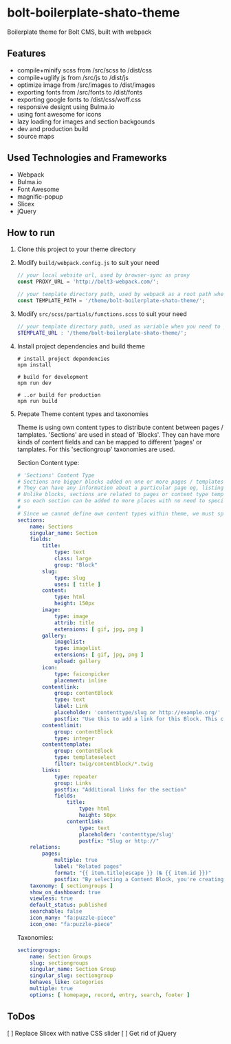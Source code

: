 # bolt-boilerplate-shato-theme
Boilerplate theme for Bolt CMS, built with webpack

## Features
- compile+minify scss from /src/scss to /dist/css
- compile+uglify js from /src/js to /dist/js
- optimize image from /src/images to /dist/images
- exporting fonts from /src/fonts to /dist/fonts
- exporting google fonts to /dist/css/woff.css
- responsive designt using Bulma.io
- using font awesome for icons
- lazy loading for images and section backgounds
- dev and production build
- source maps

## Used Technologies and Frameworks
- Webpack
- Bulma.io
- Font Awesome
- magnific-popup
- Slicex
- jQuery

## How to run

1. Clone this project to your theme directory

1. Modify `build/webpack.config.js` to suit your need 

    ```js
    // your local website url, used by browser-sync as proxy
    const PROXY_URL = 'http://bolt3-webpack.com/';  

    // your template directory path, used by webpack as a root path when transform relative path to absolute path in css loader
    const TEMPLATE_PATH = '/theme/bolt-boilerplate-shato-theme/'; 
    ```

1. Modify `src/scss/partials/functions.scss` to suit your need

    ```scss
    // your template directory path, used as variable when you need to produce absolute path of your assets
    $TEMPLATE_URL : '/theme/bolt-boilerplate-shato-theme/';
    ```

1. Install project dependencies and build theme

    ```
    # install project dependencies
    npm install 

    # build for development
    npm run dev

    # ..or build for production
    npm run build
    ```

1. Prepate Theme content types and taxonomies

    Theme is using own content types to distribute content between pages / tamplates. 'Sections' are used in stead of 'Blocks'. They can have more kinds of content fields and can be mapped to different 'pages' or tamplates. For this 'sectiongroup' taxonomies are used.

    Section Content type:

    ```yml
    # 'Sections' Content Type
    # Sections are bigger blocks added on one or more pages / templates mostly under the main content
    # They can have any information about a particular page eg, listings of content, galleries...
    # Unlike blocks, sections are related to pages or content type templates (eg. recors, entries...)
    # so each section can be added to more places with no need to specifying in template (only this particular)
    #
    # Since we cannot define own content types within theme, we must specify own content tyoe explicitely.
    sections:
        name: Sections
        singular_name: Section
        fields:
            title:
                type: text
                class: large
                group: "Block"
            slug:
                type: slug
                uses: [ title ]
            content:
                type: html
                height: 150px
            image:
                type: image
                attrib: title
                extensions: [ gif, jpg, png ]
            gallery:
                imagelist:
                type: imagelist
                extensions: [ gif, jpg, png ]
                upload: gallery
            icon:
                type: faiconpicker
                placement: inline
            contentlink:
                group: contentBlock
                type: text
                label: Link
                placeholder: 'contenttype/slug or http://example.org/'
                postfix: "Use this to add a link for this Block. This could either be an 'internal' link like <tt>page/about</tt>, if you use a contenttype/slug combination. Otherwise use a proper URL, like `http://example.org`."
            contentlimit:
                group: contentBlock
                type: integer
            contenttemplate:
                group: contentBlock
                type: templateselect
                filter: twig/contentblock/*.twig
            links:
                type: repeater 
                group: Links
                postfix: "Additional links for the section"
                fields:
                    title:
                        type: html
                        height: 50px
                    contentlink:
                        type: text
                        placeholder: 'contenttype/slug'
                        postfix: "Slug or http://"
        relations:
            pages:
                multiple: true
                label: "Related pages"
                format: "{{ item.title|escape }} (№ {{ item.id }})"
                postfix: "By selecting a Content Block, you're creating a bi-directional relationship to that Content Block."
        taxonomy: [ sectiongroups ]
        show_on_dashboard: true
        viewless: true
        default_status: published
        searchable: false
        icon_many: "fa:puzzle-piece"
        icon_one: "fa:puzzle-piece"
    ```

    Taxonomies:

    ```yml
    sectiongroups:
        name: Section Groups
        slug: sectiongroups
        singular_name: Section Group
        singular_slug: sectiongroup
        behaves_like: categories
        multiple: true
        options: [ homepage, record, entry, search, footer ]
    ```

## ToDos

[ ] Replace Slicex with native CSS slider 
[ ] Get rid of jQuery
